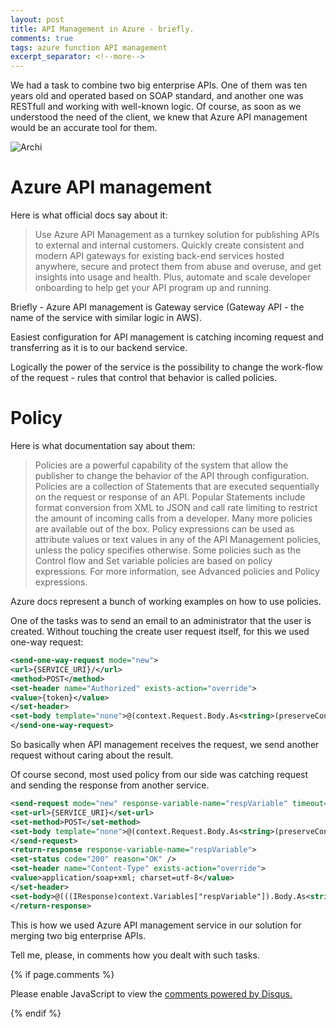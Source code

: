 ```yaml
---
layout: post
title: API Management in Azure - briefly.
comments: true
tags: azure function API management
excerpt_separator: <!--more-->
---
```


We had a task to combine two big enterprise APIs. One of them was ten years old and operated based on SOAP standard, and another one was RESTfull and working with well-known logic. Of course, as soon as we understood the need of the client, we knew that Azure API management would be an accurate tool for them.

![Archi](https://cdn-images-1.medium.com/max/800/1*ezLkH8bj_59SICLI5Yv4xw.png)
<!--more-->

# Azure API management

Here is what official docs say about it:

>Use Azure API Management as a turnkey solution for publishing APIs to external and internal customers. Quickly create consistent and modern API gateways for existing back-end services hosted anywhere, secure and protect them from abuse and overuse, and get insights into usage and health. Plus, automate and scale developer onboarding to help get your API program up and running.

Briefly - Azure API management is Gateway service (Gateway API - the name of the service with similar logic in AWS).

Easiest configuration for API management is catching incoming request and transferring as it is to our backend service. 

Logically the power of the service is the possibility to change the work-flow of the request - rules that control that behavior is called policies.

# Policy

Here is what documentation say about them:

> Policies are a powerful capability of the system that allow the publisher to change the behavior of the API through configuration. Policies are a collection of Statements that are executed sequentially on the request or response of an API. Popular Statements include format conversion from XML to JSON and call rate limiting to restrict the amount of incoming calls from a developer. Many more policies are available out of the box.
> Policy expressions can be used as attribute values or text values in any of the API Management policies, unless the policy specifies otherwise. Some policies such as the Control flow and Set variable policies are based on policy expressions. For more information, see Advanced policies and Policy expressions.

Azure docs represent a bunch of working examples on how to use policies.

One of the tasks was to send an email to an administrator that the user is created. Without touching the create user request itself, for this we used one-way request:

```xml
<send-one-way-request mode="new">
<url>{SERVICE_URI}/</url>
<method>POST</method>
<set-header name="Authorized" exists-action="override">
<value>{token}</value>
</set-header>
<set-body template="none">@(context.Request.Body.As<string>(preserveContent: true))</set-body>
</send-one-way-request>
```

So basically when API management receives the request, we send another request without caring about the result.

Of course second,  most used policy from our side was catching request and sending the response from another service.
```xml
<send-request mode="new" response-variable-name="respVariable" timeout="20" ignore-error="false">
<set-url>{SERVICE_URI}</set-url>
<set-method>POST</set-method>
<set-body template="none">@(context.Request.Body.As<string>(preserveContent: true))</set-body>
</send-request>
<return-response response-variable-name="respVariable">
<set-status code="200" reason="OK" />
<set-header name="Content-Type" exists-action="override">
<value>application/soap+xml; charset=utf-8</value>
</set-header>
<set-body>@(((IResponse)context.Variables["respVariable"]).Body.As<string>(preserveContent: true))</set-body>
</return-response>
```

This is how we used Azure API management service in our solution for merging two big enterprise APIs. 

Tell me, please, in comments how you dealt with such tasks.

{% if page.comments %} 
<div id="disqus_thread"></div>
<script>

var disqus_config = function () {
this.page.url = PAGE_URL;  // Replace PAGE_URL with your page's canonical URL variable
this.page.identifier = PAGE_IDENTIFIER; // Replace PAGE_IDENTIFIER with your page's unique identifier variable
};
*/
(function() { // DON'T EDIT BELOW THIS LINE
var d = document, s = d.createElement('script');
s.src = 'https://kutsyk.disqus.com/embed.js';
s.setAttribute('data-timestamp', +new Date());
(d.head || d.body).appendChild(s);
})();
</script>

<script id="dsq-count-scr" src="//kutsyk.disqus.com/count.js" async></script>    
<noscript>Please enable JavaScript to view the <a href="https://disqus.com/?ref_noscript">comments powered by Disqus.</a></noscript>
                            
{% endif %}

<script type="application/ld+json">
{
  "@context": "http://schema.org",
  "@type": "NewsArticle",
  "mainEntityOfPage": {
    "@type": "WebPage",
    "@id": "https://google.com/article"
  },
  "headline": "API Management in Azure - briefly.",
  "image": [
    "https://cdn-images-1.medium.com/max/800/1*ezLkH8bj_59SICLI5Yv4xw.png",
   ],
  "datePublished": "2018-12-03T08:00:00+08:00",
  "dateModified": "2018-12-03T09:20:00+08:00",
  "author": {
    "@type": "Person",
    "name": "Vasyl Kutsyk"
  },
   "publisher": {
    "@type": "Organization",
    "name": "Kutsyk",
    "logo": {
      "@type": "ImageObject",
      "url": "https://kutsyk.github.io/images/main_photo.jpg"
    }
  },
  "description": "We had a task to combine two big enterprise APIs. One of them was ten years old and operated based on SOAP standard, and another one was RESTfull and working with well-known logic. Of course, as soon as we understood the need of the client, we knew that Azure API management would be an accurate tool for them."
}
</script>
